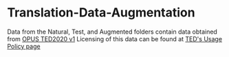 # Translation-Data-Augmentation

Data from the Natural, Test, and Augmented folders contain data obtained from [OPUS TED2020 v1](https://opus.nlpl.eu/TED2020.php)
Licensing of this data can be found at [TED's Usage Policy page](https://www.ted.com/about/our-organization/our-policies-terms/ted-talks-usage-policy)


